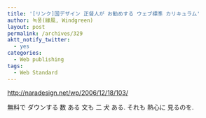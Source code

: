 ```yaml
---
title: '[リンク]国デザイン 正餐人が お勧めする ウェブ標準 カリキュラム'
author: 녹풍(綠風, Windgreen)
layout: post
permalink: /archives/329
aktt_notify_twitter:
  - yes
categories:
  - Web publishing
tags:
  - Web Standard
---
```

<a target="_top" href="http://naradesign.net/wp/2006/12/18/103/">http://naradesign.net/wp/2006/12/18/103/</a> <div>
  無料で ダウンする 数 ある 文も 二 犬 ある. それも 熱心に 見るのを.
</div>